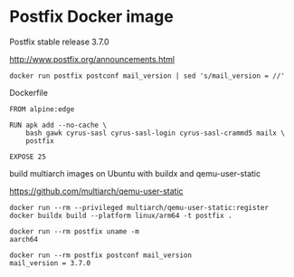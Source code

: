 # Postfix Docker image

Postfix stable release 3.7.0

http://www.postfix.org/announcements.html


```
docker run postfix postconf mail_version | sed 's/mail_version = //'
```

Dockerfile
```
FROM alpine:edge

RUN apk add --no-cache \
    bash gawk cyrus-sasl cyrus-sasl-login cyrus-sasl-crammd5 mailx \
    postfix

EXPOSE 25
```

build multiarch images on Ubuntu with buildx and qemu-user-static

https://github.com/multiarch/qemu-user-static

```
docker run --rm --privileged multiarch/qemu-user-static:register
docker buildx build --platform linux/arm64 -t postfix .
```

```
docker run --rm postfix uname -m
aarch64
```

```
docker run --rm postfix postconf mail_version
mail_version = 3.7.0
```
